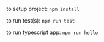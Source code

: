 to setup project:
```npm install```

to run test(s):
```npm run test```

to run typescript app:
```npm run hello```
